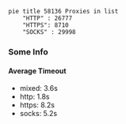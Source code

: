 
```mermaid
pie title 58136 Proxies in list
    "HTTP" : 26777
    "HTTPS": 8710
    "SOCKS" : 29998
```

### Some Info
#### Average Timeout

- mixed: 3.6s
- http: 1.8s
- https: 8.2s
- socks: 5.2s